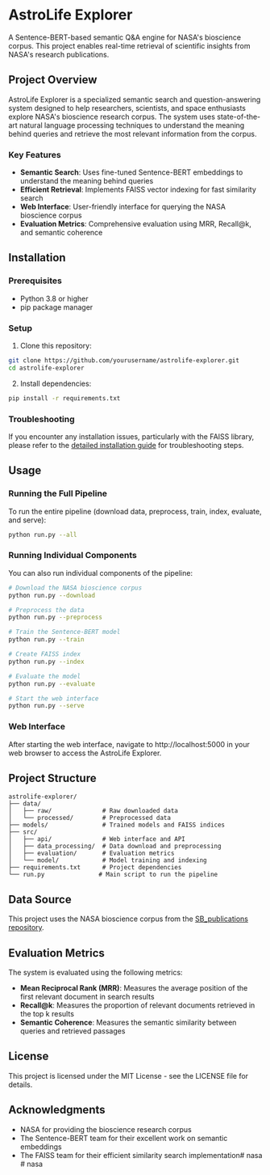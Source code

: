 # AstroLife Explorer

A Sentence-BERT-based semantic Q&A engine for NASA's bioscience corpus. This project enables real-time retrieval of scientific insights from NASA's research publications.

## Project Overview

AstroLife Explorer is a specialized semantic search and question-answering system designed to help researchers, scientists, and space enthusiasts explore NASA's bioscience research corpus. The system uses state-of-the-art natural language processing techniques to understand the meaning behind queries and retrieve the most relevant information from the corpus.

### Key Features

- **Semantic Search**: Uses fine-tuned Sentence-BERT embeddings to understand the meaning behind queries
- **Efficient Retrieval**: Implements FAISS vector indexing for fast similarity search
- **Web Interface**: User-friendly interface for querying the NASA bioscience corpus
- **Evaluation Metrics**: Comprehensive evaluation using MRR, Recall@k, and semantic coherence

## Installation

### Prerequisites

- Python 3.8 or higher
- pip package manager

### Setup

1. Clone this repository:

```bash
git clone https://github.com/yourusername/astrolife-explorer.git
cd astrolife-explorer
```

2. Install dependencies:

```bash
pip install -r requirements.txt
```

### Troubleshooting

If you encounter any installation issues, particularly with the FAISS library, please refer to the [detailed installation guide](INSTALL.md) for troubleshooting steps.

## Usage

### Running the Full Pipeline

To run the entire pipeline (download data, preprocess, train, index, evaluate, and serve):

```bash
python run.py --all
```

### Running Individual Components

You can also run individual components of the pipeline:

```bash
# Download the NASA bioscience corpus
python run.py --download

# Preprocess the data
python run.py --preprocess

# Train the Sentence-BERT model
python run.py --train

# Create FAISS index
python run.py --index

# Evaluate the model
python run.py --evaluate

# Start the web interface
python run.py --serve
```

### Web Interface

After starting the web interface, navigate to http://localhost:5000 in your web browser to access the AstroLife Explorer.

## Project Structure

```
astrolife-explorer/
├── data/
│   ├── raw/              # Raw downloaded data
│   └── processed/        # Preprocessed data
├── models/               # Trained models and FAISS indices
├── src/
│   ├── api/              # Web interface and API
│   ├── data_processing/  # Data download and preprocessing
│   ├── evaluation/       # Evaluation metrics
│   └── model/            # Model training and indexing
├── requirements.txt      # Project dependencies
└── run.py               # Main script to run the pipeline
```

## Data Source

This project uses the NASA bioscience corpus from the [SB_publications repository](https://github.com/jgalazka/SB_publications/blob/main/SB_publication_PMC.csv).

## Evaluation Metrics

The system is evaluated using the following metrics:

- **Mean Reciprocal Rank (MRR)**: Measures the average position of the first relevant document in search results
- **Recall@k**: Measures the proportion of relevant documents retrieved in the top k results
- **Semantic Coherence**: Measures the semantic similarity between queries and retrieved passages

## License

This project is licensed under the MIT License - see the LICENSE file for details.

## Acknowledgments

- NASA for providing the bioscience research corpus
- The Sentence-BERT team for their excellent work on semantic embeddings
- The FAISS team for their efficient similarity search implementation#   n a s a  
 #   n a s a  
 